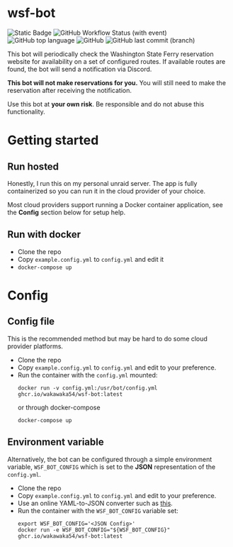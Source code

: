 # wsf-bot

![Static Badge](https://img.shields.io/badge/version-v0.4-green?style=for-the-badge)
![GitHub Workflow Status (with event)](https://img.shields.io/github/actions/workflow/status/wakawaka54/wsf-bot/deploy.yml?style=for-the-badge)
![GitHub top language](https://img.shields.io/github/languages/top/wakawaka54/wsf-bot?style=for-the-badge)
![GitHub](https://img.shields.io/github/license/wakawaka54/wsf-bot?style=for-the-badge)
![GitHub last commit (branch)](https://img.shields.io/github/last-commit/wakawaka54/wsf-bot/main?style=for-the-badge)

This bot will periodically check the Washington State Ferry reservation
website for availability on a set of configured routes. If available routes are
found, the bot will send a notification via Discord. 

**This bot will not make reservations for you.** You will still
need to make the reservation after receiving the notification.

Use this bot at **your own risk**. Be responsible and do not
abuse this functionality.

# Getting started

## Run hosted

Honestly, I run this on my personal unraid server. The app
is fully containerized so you can run it in the cloud provider of
your choice.

Most cloud providers support running a Docker container application,
see the **Config** section below for setup help.

## Run with docker

* Clone the repo
* Copy `example.config.yml` to `config.yml` and edit it
* `docker-compose up`

# Config

## Config file

This is the recommended method but may be hard to
do some cloud provider platforms.

* Clone the repo
* Copy `example.config.yml` to `config.yml` and edit to your preference.
* Run the container with the `config.yml` mounted:
    ```shell
   docker run -v config.yml:/usr/bot/config.yml ghcr.io/wakawaka54/wsf-bot:latest
    ```
  or through docker-compose
  ```shell
  docker-compose up
  ```

## Environment variable

Alternatively, the bot can be configured through a simple environment variable, 
`WSF_BOT_CONFIG` which is set to the **JSON** representation of the `config.yml`.

* Clone the repo
* Copy `example.config.yml` to `config.yml` and edit to your preference.
* Use an online YAML-to-JSON converter such as [this](https://jsonformatter.org/yaml-to-json).
* Run the container with the `WSF_BOT_CONFIG` variable set:
    ```shell
    export WSF_BOT_CONFIG='<JSON Config>'
    docker run -e WSF_BOT_CONFIG="${WSF_BOT_CONFIG}" ghcr.io/wakawaka54/wsf-bot:latest
    ```

